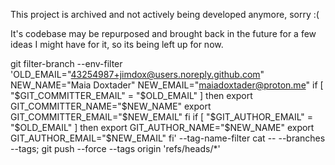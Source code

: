This project is archived and not actively being developed anymore, sorry :(


It's codebase may be repurposed and brought back in the future for a few ideas I might have for it, so its being left up for now.

git filter-branch --env-filter 'OLD_EMAIL="43254987+jimdox@users.noreply.github.com" NEW_NAME="Maia Doxtader" NEW_EMAIL="maiadoxtader@proton.me" if [ "$GIT_COMMITTER_EMAIL" = "$OLD_EMAIL" ] then export GIT_COMMITTER_NAME="$NEW_NAME" export GIT_COMMITTER_EMAIL="$NEW_EMAIL" fi if [ "$GIT_AUTHOR_EMAIL" = "$OLD_EMAIL" ] then export GIT_AUTHOR_NAME="$NEW_NAME" export GIT_AUTHOR_EMAIL="$NEW_EMAIL" fi' --tag-name-filter cat -- --branches --tags; git push --force --tags origin 'refs/heads/*'